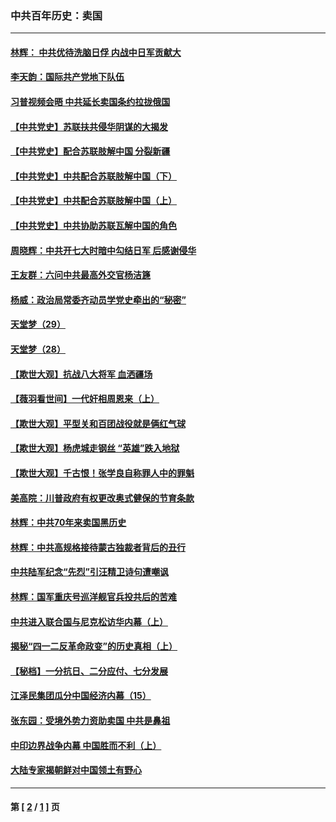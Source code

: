 ### 中共百年历史：卖国
---
#### [林辉： 中共优待洗脑日俘 内战中日军贡献大](../../pages/nf1176117/n13624644.md?06200430) 
#### [李天韵：国际共产党地下队伍](../../pages/nf1176117/n13611808.md?06200430) 
#### [习普视频会晤 中共延长卖国条约拉拢俄国](../../pages/nf1176117/n13060971.md?06200430) 
#### [【中共党史】苏联扶共侵华阴谋的大揭发](../../pages/nf1176117/n13056050.md?06200430) 
#### [【中共党史】配合苏联肢解中国 分裂新疆](../../pages/nf1176117/n13040700.md?06200430) 
#### [【中共党史】中共配合苏联肢解中国（下）](../../pages/nf1176117/n13035660.md?06200430) 
#### [【中共党史】中共配合苏联肢解中国（上）](../../pages/nf1176117/n13030262.md?06200430) 
#### [【中共党史】中共协助苏联瓦解中国的角色](../../pages/nf1176117/n13018109.md?06200430) 
#### [周晓辉：中共开七大时暗中勾结日军 后感谢侵华](../../pages/nf1176117/n12921960.md?06200430) 
#### [王友群：六问中共最高外交官杨洁篪](../../pages/nf1176117/n12836495.md?06200430) 
#### [杨威：政治局常委齐动员学党史牵出的“秘密”](../../pages/nf1176117/n12764642.md?06200430) 
#### [天堂梦（29）](../../pages/nf1176117/n12408465.md?06200430) 
#### [天堂梦（28）](../../pages/nf1176117/n12408309.md?06200430) 
#### [【欺世大观】抗战八大将军 血洒疆场](../../pages/nf1176117/n12357044.md?06200430) 
#### [【薇羽看世间】一代奸相周恩来（上）](../../pages/nf1176117/n12401109.md?06200430) 
#### [【欺世大观】平型关和百团战役就是俩红气球](../../pages/nf1176117/n12359157.md?06200430) 
#### [【欺世大观】杨虎城走钢丝 “英雄”跌入地狱](../../pages/nf1176117/n12358840.md?06200430) 
#### [【欺世大观】千古恨！张学良自称罪人中的罪魁](../../pages/nf1176117/n12358629.md?06200430) 
#### [美高院：川普政府有权更改奥式健保的节育条款](../../pages/nf1176117/n12242171.md?06200430) 
#### [林辉：中共70年来卖国黑历史](../../pages/nf1176117/n11552181.md?06200430) 
#### [林辉：中共高规格接待蒙古独裁者背后的丑行](../../pages/nf1176117/n11225005.md?06200430) 
#### [中共陆军纪念“先烈”引汪精卫诗句遭嘲讽](../../pages/nf1176117/n11153345.md?06200430) 
#### [林辉：国军重庆号巡洋舰官兵投共后的苦难](../../pages/nf1176117/n10997801.md?06200430) 
#### [中共进入联合国与尼克松访华内幕（上）](../../pages/nf1176117/n10138788.md?06200430) 
#### [揭秘“四一二反革命政变”的历史真相（上）](../../pages/nf1176117/n9996650.md?06200430) 
#### [【秘档】一分抗日、二分应付、七分发展](../../pages/nf1176117/n9331484.md?06200430) 
#### [江泽民集团瓜分中国经济内幕（15）](../../pages/nf1176117/n9268584.md?06200430) 
#### [张东园：受境外势力资助卖国 中共是鼻祖](../../pages/nf1176117/n9272480.md?06200430) 
#### [中印边界战争内幕 中国胜而不利（上）](../../pages/nf1176117/n9252458.md?06200430) 
#### [大陆专家揭朝鲜对中国领土有野心](../../pages/nf1176117/n9074056.md?06200430) 

---
#### 第 [ [2](./2.md?06200430) / [1](./1.md?06200430) ] 页
